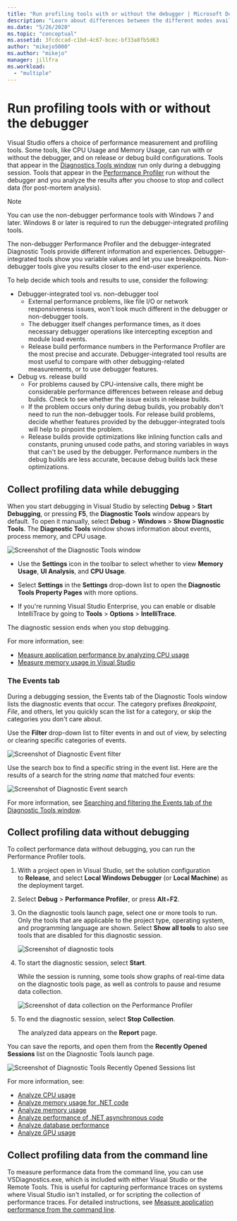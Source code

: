 ```yaml
---
title: "Run profiling tools with or without the debugger | Microsoft Docs"
description: "Learn about differences between the different modes available for profiling tools"
ms.date: "5/26/2020"
ms.topic: "conceptual"
ms.assetid: 3fcdccad-c1bd-4c67-bcec-bf33a8fb5d63
author: "mikejo5000"
ms.author: "mikejo"
manager: jillfra
ms.workload:
  - "multiple"
---
```

# Run profiling tools with or without the debugger

Visual Studio offers a choice of performance measurement and profiling tools. Some tools, like CPU Usage and Memory Usage, can run with or without the debugger, and on release or debug build configurations. Tools that appear in the [Diagnostics Tools window](../profiling/profiling-feature-tour.md#measure-performance-while-debugging) run only during a debugging session. Tools that appear in the [Performance Profiler](../profiling/profiling-feature-tour.md#post_mortem) run without the debugger and you analyze the results after you choose to stop and collect data (for post-mortem analysis).

>[!NOTE]
>You can use the non-debugger performance tools with Windows 7 and later. Windows 8 or later is required to run the debugger-integrated profiling tools.

The non-debugger Performance Profiler and the debugger-integrated Diagnostic Tools provide different information and experiences. Debugger-integrated tools show you variable values and let you use breakpoints. Non-debugger tools give you results closer to the end-user experience.

To help decide which tools and results to use, consider the following:

- Debugger-integrated tool vs. non-debugger tool
  - External performance problems, like file I/O or network responsiveness issues, won't look much different in the debugger or non-debugger tools.
  - The debugger itself changes performance times, as it does necessary debugger operations like intercepting exception and module load events.
  - Release build performance numbers in the Performance Profiler are the most precise and accurate. Debugger-integrated tool results are most useful to compare with other debugging-related measurements, or to use debugger features.
- Debug vs. release build
  - For problems caused by CPU-intensive calls, there might be considerable performance differences between release and debug builds. Check to see whether the issue exists in release builds.
  - If the problem occurs only during debug builds, you probably don't need to run the non-debugger tools. For release build problems, decide whether features provided by the debugger-integrated tools will help to pinpoint the problem.
  - Release builds provide optimizations like inlining function calls and constants, pruning unused code paths, and storing variables in ways that can't be used by the debugger. Performance numbers in the debug builds are less accurate, because debug builds lack these optimizations.

## <a name="BKMK_Quick_start__Collect_diagnostic_data"></a> Collect profiling data while debugging

When you start debugging in Visual Studio by selecting **Debug** > **Start Debugging**, or pressing **F5**, the **Diagnostic Tools** window appears by default. To open it manually, select **Debug** > **Windows** > **Show Diagnostic Tools**. The **Diagnostic Tools** window shows information about events, process memory, and CPU usage.

![Screenshot of the Diagnostic Tools window](../profiling/media/diagnostictoolswindow.png "Diagnostic Tools Window")

- Use the **Settings** icon in the toolbar to select whether to view **Memory Usage**, **UI Analysis**, and **CPU Usage**.

- Select **Settings** in the **Settings** drop-down list to open the **Diagnostic Tools Property Pages** with more options.

- If you're running Visual Studio Enterprise, you can enable or disable IntelliTrace by going to **Tools** > **Options** > **IntelliTrace**.

The diagnostic session ends when you stop debugging.

For more information, see:

- [Measure application performance by analyzing CPU usage](../profiling/beginners-guide-to-performance-profiling.md)
- [Measure memory usage in Visual Studio](../profiling/memory-usage.md)

### The Events tab

During a debugging session, the Events tab of the Diagnostic Tools window lists the diagnostic events that occur. The category prefixes *Breakpoint*, *File*, and others, let you quickly scan the list for a category, or skip the categories you don't care about.

Use the **Filter** drop-down list to filter events in and out of view, by selecting or clearing specific categories of events.

![Screenshot of Diagnostic Event filter](../profiling/media/diagnosticeventfilter.png "Diagnostic Event Filter")

Use the search box to find a specific string in the event list. Here are the results of a search for the string *name* that matched four events:

![Screenshot of Diagnostic Event search](../profiling/media/diagnosticseventsearch.png "Diagnostic Event Search")

For more information, see [Searching and filtering the Events tab of the Diagnostic Tools window](https://devblogs.microsoft.com/devops/searching-and-filtering-the-events-tab-of-the-diagnostic-tools-window/).

## Collect profiling data without debugging

To collect performance data without debugging, you can run the Performance Profiler tools.

1. With a project open in Visual Studio, set the solution configuration to **Release**, and select **Local Windows Debugger** (or **Local Machine**) as the deployment target.

1. Select **Debug** > **Performance Profiler**, or press **Alt**+**F2**.

1. On the diagnostic tools launch page, select one or more tools to run. Only the tools that are applicable to the project type, operating system, and programming language are shown. Select **Show all tools** to also see tools that are disabled for this diagnostic session.

   ![Screenshot of diagnostic tools](../profiling/media/diaghubsummarypage.png "DIAG_SelectTool")

1. To start the diagnostic session, select **Start**.

   While the session is running, some tools show graphs of real-time data on the diagnostic tools page, as well as controls to pause and resume data collection.

    ![Screenshot of data collection on the Performance Profiler](../profiling/media/diaghubcollectdata.png "Hub collect data")

1. To end the diagnostic session, select **Stop Collection**.

   The analyzed data appears on the **Report** page.

You can save the reports, and open them from the **Recently Opened Sessions** list on the Diagnostic Tools launch page.

![Screenshot of Diagnostic Tools Recently Opened Sessions list](../profiling/media/diaghubopenexistingdiagsession.png "PDHUB_OpenExistingDiagSession")

For more information, see:

- [Analyze CPU usage](../profiling/cpu-usage.md)
- [Analyze memory usage for .NET code](../profiling/dotnet-alloc-tool.md)
- [Analyze memory usage](../profiling/memory-usage-without-debugging2.md)
- [Analyze performance of .NET asynchronous code](../profiling/analyze-async.md)
- [Analyze database performance](../profiling/analyze-database.md)
- [Analyze GPU usage](../profiling/gpu-usage.md)

## Collect profiling data from the command line

To measure performance data from the command line, you can use VSDiagnostics.exe, which is included with either Visual Studio or the Remote Tools. This is useful for capturing performance traces on systems where Visual Studio isn't installed, or for scripting the collection of performance traces. For detailed instructions, see [Measure application performance from the command line](../profiling/profile-apps-from-command-line.md).
